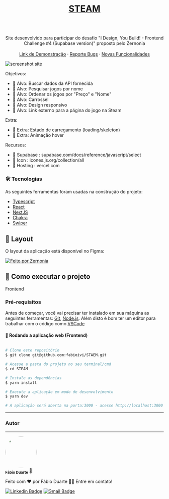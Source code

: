 

<div align="center">
  <a href="https://github.com/fabioivi/steam/">
    <h1>STEAM</h1>
  </a>
  <br />
  <br />
  
  <p align="center">
   Site desenvolvido para participar do desafio "I Design, You Build! - Frontend Challenge #4 (Supabase version)" proposto pelo Zernonia
    <br />
    <br />
    <a href="https://staem.vercel.app/">Link de Demonstração</a>
    ·
    <a href="https://github.com/fabioivi/STAEM/issues">Reporte Bugs</a>
    ·
    <a href="https://github.com/fabioivi/STAEM/issues">Novas Funcionalidades</a>
  </p>
  
<!--   ![CircleCI](https://img.shields.io/circleci/build/github/fabioivi/circuit-valley-of-waters-bike/main?token=1d2c257f9c8612051cf385384c8e58dd00e18315)
  [![codecov](https://codecov.io/gh/fabioivi/circuit-valley-of-waters-bike/branch/main/graph/badge.svg?token=FKRYNC3OOP)](https://codecov.io/gh/fabioivi/circuit-valley-of-waters-bike) -->

  
</div>

  <img src="https://dev-to-uploads.s3.amazonaws.com/uploads/articles/47ij7e4rketxmtakxmkt.png" alt="screenshot site" >


Objetivos:

* 🎯 Alvo: Buscar dados da API fornecida
* 🎯 Alvo: Pesquisar jogos por nome
* 🎯 Alvo: Ordenar os jogos por "Preço" e "Nome"
* 🎯 Alvo: Carrossel
* 🎯 Alvo: Design responsivo
* 🎯 Alvo: Link externo para a página do jogo na Steam

Extra:

* 🌟 Extra: Estado de carregamento (loading/skeleton)
* 🌟 Extra: Animação hover

Recursos:

* 📃 Supabase : supabase.com/docs/reference/javascript/select
* 📃 Icon : icones.js.org/collection/all
* 📃 Hosting : vercel.com

### 🛠 Tecnologias

As seguintes ferramentas foram usadas na construção do projeto:

* [Typescript](https://www.typescriptlang.org/)      
* [React](https://reactjs.org/)      
* [NextJS](https://nextjs.org/)
* [Chakra](https://chakra-ui.com/)
* [Swiper](https://swiperjs.com/get-started)

## 🎨 Layout

O layout da aplicação está disponível no Figma:

<a href="https://www.figma.com/file/v9WwrvuGFZHVLy4z3wxHGi/STAEM?node-id=3%3A2">
  <img alt="Feito por Zernonia" src="https://img.shields.io/badge/Acessar%20Layout%20-Figma-%2304D361">
</a>

## 🚀 Como executar o projeto

Frontend

### Pré-requisitos

Antes de começar, você vai precisar ter instalado em sua máquina as seguintes ferramentas:
[Git](https://git-scm.com), [Node.js](https://nodejs.org/en/). 
Além disto é bom ter um editor para trabalhar com o código como [VSCode](https://code.visualstudio.com/)

#### 🧭 Rodando a aplicação web (Frontend)

```bash

# Clone este repositório
$ git clone git@github.com:fabioivi/STAEM.git

# Acesse a pasta do projeto no seu terminal/cmd
$ cd STEAM

# Instale as dependências
$ yarn install

# Execute a aplicação em modo de desenvolvimento
$ yarn dev

# A aplicação será aberta na porta:3000 - acesse http://localhost:3000

```

---

### Autor
---

<a href="https://www.linkedin.com/in/fabioduartebr">
 <img style="border-radius: 50%;" src="https://avatars.githubusercontent.com/u/4038636?v=4" width="100px;" alt=""/>
 <br />
 <sub><b>Fábio Duarte</b></sub></a> <a href="https://www.linkedin.com/in/fabioduartebr" title="Rocketseat">🚀</a>


Feito com ❤️ por Fábio Duarte 👋🏽 Entre em contato!

[![Linkedin Badge](https://img.shields.io/badge/-Fábio-blue?style=flat-square&logo=Linkedin&logoColor=white&link=https://www.linkedin.com/in/fabioduartebr)](https://www.linkedin.com/in/fabioduartebr) 
[![Gmail Badge](https://img.shields.io/badge/-fabio.ivi@gmail.com-c14438?style=flat-square&logo=Gmail&logoColor=white&link=mailto:fabio.ivi@gmail.com)](mailto:fabio.ivi@gmail.com)


